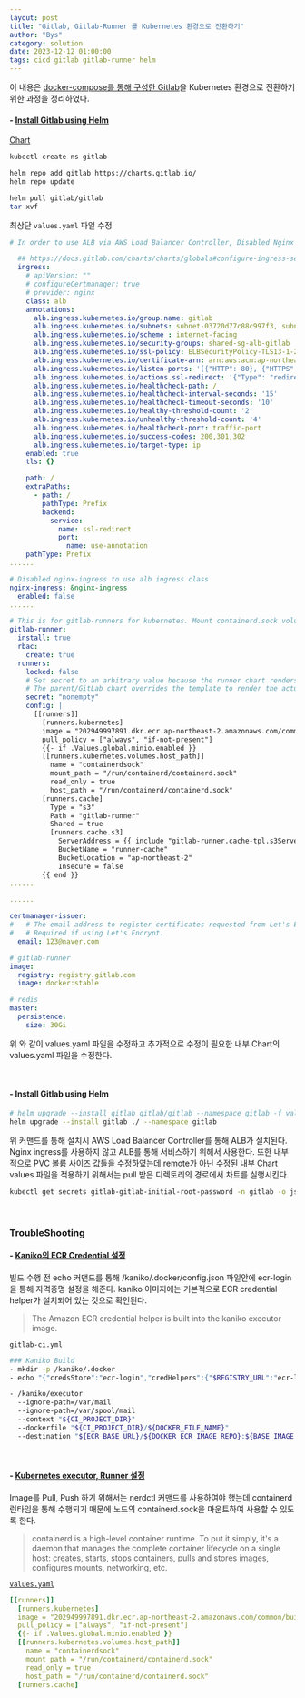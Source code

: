 ```yaml
---
layout: post
title: "Gitlab, Gitlab-Runner 를 Kubernetes 환경으로 전환하기"
author: "Bys"
category: solution
date: 2023-12-12 01:00:00
tags: cicd gitlab gitlab-runner helm
---
```


이 내용은 [docker-compose를 통해 구성한 Gitlab](https://byoungsoo.github.io/solution/2021/04/21/gitlab.html)을 Kubernetes 환경으로 전환하기 위한 과정을 정리하였다.  


#### - [Install Gitlab using Helm](https://docs.gitlab.com/charts/installation/deployment.html)  
[Chart](https://gitlab.com/gitlab-org/charts/gitlab)  
```bash
kubectl create ns gitlab

helm repo add gitlab https://charts.gitlab.io/
helm repo update

helm pull gitlab/gitlab
tar xvf 
```

최상단 `values.yaml` 파일 수정  
```yaml
# In order to use ALB via AWS Load Balancer Controller, Disabled Nginx Ingress Controller and configure below.

  ## https://docs.gitlab.com/charts/charts/globals#configure-ingress-settings
  ingress:
    # apiVersion: ""
    # configureCertmanager: true
    # provider: nginx
    class: alb
    annotations:
      alb.ingress.kubernetes.io/group.name: gitlab
      alb.ingress.kubernetes.io/subnets: subnet-03720d77c88c997f3, subnet-0810de67a8498a53d
      alb.ingress.kubernetes.io/scheme : internet-facing
      alb.ingress.kubernetes.io/security-groups: shared-sg-alb-gitlab
      alb.ingress.kubernetes.io/ssl-policy: ELBSecurityPolicy-TLS13-1-2-2021-06
      alb.ingress.kubernetes.io/certificate-arn: arn:aws:acm:ap-northeast-2:111122223333:certificate/11111-7a4f-47ca-98a1-6a9f3a08ecda
      alb.ingress.kubernetes.io/listen-ports: '[{"HTTP": 80}, {"HTTPS": 443}]'
      alb.ingress.kubernetes.io/actions.ssl-redirect: '{"Type": "redirect", "RedirectConfig": {"Protocol": "HTTPS", "Port": "443", "StatusCode": "HTTP_301"}}'
      alb.ingress.kubernetes.io/healthcheck-path: /
      alb.ingress.kubernetes.io/healthcheck-interval-seconds: '15'
      alb.ingress.kubernetes.io/healthcheck-timeout-seconds: '10'
      alb.ingress.kubernetes.io/healthy-threshold-count: '2'
      alb.ingress.kubernetes.io/unhealthy-threshold-count: '4'
      alb.ingress.kubernetes.io/healthcheck-port: traffic-port
      alb.ingress.kubernetes.io/success-codes: 200,301,302
      alb.ingress.kubernetes.io/target-type: ip
    enabled: true
    tls: {}

    path: /
    extraPaths:
      - path: /
        pathType: Prefix
        backend:
          service:
            name: ssl-redirect
            port:
              name: use-annotation
    pathType: Prefix
......

# Disabled nginx-ingress to use alb ingress class
nginx-ingress: &nginx-ingress
  enabled: false
......

# This is for gitlab-runners for kubernetes. Mount containerd.sock volume to use nerdctl, pull_policy change to always.
gitlab-runner:
  install: true
  rbac:
    create: true
  runners:
    locked: false
    # Set secret to an arbitrary value because the runner chart renders the gitlab-runner.secret template only if it is not empty.
    # The parent/GitLab chart overrides the template to render the actual secret name.
    secret: "nonempty"
    config: |
      [[runners]]
        [runners.kubernetes]
        image = "202949997891.dkr.ecr.ap-northeast-2.amazonaws.com/common/build:kaniko-debug"
        pull_policy = ["always", "if-not-present"]
        {{- if .Values.global.minio.enabled }}
        [[runners.kubernetes.volumes.host_path]]
          name = "containerdsock"
          mount_path = "/run/containerd/containerd.sock"
          read_only = true
          host_path = "/run/containerd/containerd.sock"
        [runners.cache]
          Type = "s3"
          Path = "gitlab-runner"
          Shared = true
          [runners.cache.s3]
            ServerAddress = {{ include "gitlab-runner.cache-tpl.s3ServerAddress" . }}
            BucketName = "runner-cache"
            BucketLocation = "ap-northeast-2"
            Insecure = false
        {{ end }}
......

......

certmanager-issuer:
#   # The email address to register certificates requested from Let's Encrypt.
#   # Required if using Let's Encrypt.
  email: 123@naver.com
```


```yaml
# gitlab-runner
image:
  registry: registry.gitlab.com
  image: docker:stable

# redis
master:
  persistence:
    size: 30Gi
```
위 와 같이 values.yaml 파일을 수정하고 추가적으로 수정이 필요한 내부 Chart의 values.yaml 파일을 수정한다. 


<br>

#### - Install Gitlab using Helm

```bash
# helm upgrade --install gitlab gitlab/gitlab --namespace gitlab -f values.yaml
helm upgrade --install gitlab ./ --namespace gitlab
```
위 커맨드를 통해 설치시 AWS Load Balancer Controller를 통해 ALB가 설치된다. Nginx ingress를 사용하지 않고 ALB를 통해 서비스하기 위해서 사용한다. 또한 내부적으로 PVC 볼륨 사이즈 값들을 수정하였는데 remote가 아닌 수정된 내부 Chart values 파일을 적용하기 위해서는 pull 받은 디렉토리의 경로에서 차트를 실행시킨다.  

```bash
kubectl get secrets gitlab-gitlab-initial-root-password -n gitlab -o jsonpath={.data.password}|base64 -d
```
<br>


### TroubleShooting  
#### - [Kaniko의 ECR Credential 설정](https://github.com/GoogleContainerTools/kaniko#pushing-to-amazon-ecr)  

빌드 수행 전 echo 커맨드를 통해 /kaniko/.docker/config.json 파일안에 ecr-login을 통해 자격증명 설정을 해준다. kaniko 이미지에는 기본적으로 ECR credential helper가 설치되어 있는 것으로 확인된다.  
> The Amazon ECR credential helper is built into the kaniko executor image.  

`gitlab-ci.yml`
```bash
### Kaniko Build
- mkdir -p /kaniko/.docker
- echo "{"credsStore":"ecr-login","credHelpers":{"$REGISTRY_URL":"ecr-login"}}" > /kaniko/.docker/config.json

- /kaniko/executor
  --ignore-path=/var/mail
  --ignore-path=/var/spool/mail
  --context "${CI_PROJECT_DIR}"
  --dockerfile "${CI_PROJECT_DIR}/${DOCKER_FILE_NAME}"
  --destination "${ECR_BASE_URL}/${DOCKER_ECR_IMAGE_REPO}:${BASE_IMAGE_TAG}"
```

<br>

#### - [Kubernetes executor, Runner 설정](https://docs.gitlab.com/runner/executors/kubernetes.html)
Image를 Pull, Push 하기 위해서는 nerdctl 커맨드를 사용하여야 했는데 containerd 런타임을 통해 수행되기 때문에 노드의 containerd.sock을 마운트하여 사용할 수 있도록 한다.  
> containerd is a high-level container runtime. To put it simply, it's a daemon that manages the complete container lifecycle on a single host: creates, starts, stops containers, pulls and stores images, configures mounts, networking, etc.

[`values.yaml`](https://gitlab.com/gitlab-org/charts/gitlab/-/blob/master/values.yaml?ref_type=heads#L1237)
```yaml
[[runners]]
  [runners.kubernetes]
  image = "202949997891.dkr.ecr.ap-northeast-2.amazonaws.com/common/build:kaniko-debug"
  pull_policy = ["always", "if-not-present"]
  {{- if .Values.global.minio.enabled }}
  [[runners.kubernetes.volumes.host_path]]
    name = "containerdsock"
    mount_path = "/run/containerd/containerd.sock"
    read_only = true
    host_path = "/run/containerd/containerd.sock"
  [runners.cache]
```
